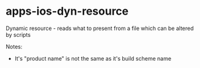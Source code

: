 apps-ios-dyn-resource
=====================

Dynamic resource - reads what to present from a file which can be altered by scripts


Notes:

- It's "product name" is not the same as it's build scheme name
